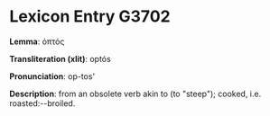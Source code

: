 # Lexicon Entry G3702

**Lemma**: ὀπτός

**Transliteration (xlit)**: optós

**Pronunciation**: op-tos'

**Description**:
from an obsolete verb akin to  (to "steep"); cooked, i.e. roasted:--broiled.
